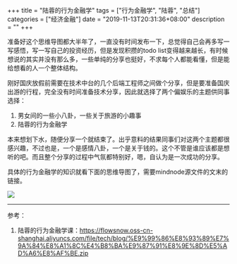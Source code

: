 +++
title = "陆蓉的行为金融学"
tags = ["行为金融学", "陆蓉", "总结"]
categories = ["经济金融"]
date = "2019-11-13T20:31:36+08:00"
description = ""
+++



准备好这个思维导图都大半年了，一直没有时间发布一下，总觉得自己会再多写一写感悟，写一写自己的投资经历，但是发现积攒的todo list变得越来越长，有时候想说的其实并没有那么多，一些单纯的分享也挺好，不求每个人都能看懂，但是能给想看的人一个整体结构。

刚好国庆放假前需要在技术中台的几个后端工程师之间做个分享，但是要准备国庆出游的行程，完全没有时间准备技术分享，因此就选择了两个偏娱乐的主题供同事选择：

1. 男女间的一些小八卦，一些关于旅游的小趣事
2. 陆蓉的行为金融学

本来想划下水，随便分享一个就结束了。出乎意料的结果同事们对这两个主题都很感兴趣，不过也是，一个是感情八卦，一个是关于钱的。这个不管是谁应该都是想听的吧。而且整个分享的过程中气氛都特别好，嗯，自认为是一次成功的分享。

具体的行为金融学的知识就看下面的思维导图了，需要mindnode源文件的文末的链接。

<!--more-->

![](https://flowsnow.oss-cn-shanghai.aliyuncs.com/image/normal/%E9%99%86%E8%93%89%E7%9A%84%E8%A1%8C%E4%B8%BA%E9%87%91%E8%9E%8D%E5%AD%A6%E8%AF%BE.jpg)



---

参考：

1. 陆蓉的行为金融学课：https://flowsnow.oss-cn-shanghai.aliyuncs.com/file/tech/blog/%E9%99%86%E8%93%89%E7%9A%84%E8%A1%8C%E4%B8%BA%E9%87%91%E8%9E%8D%E5%AD%A6%E8%AF%BE.zip